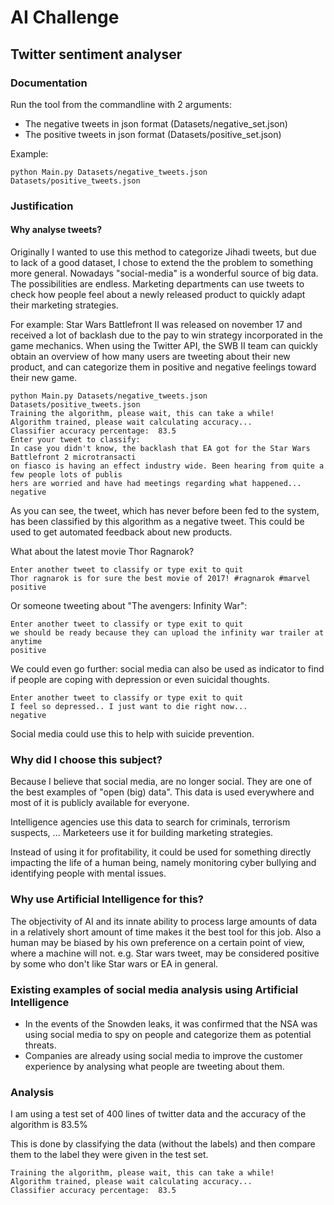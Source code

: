 # AI Challenge
## Twitter sentiment analyser
### Documentation

Run the tool from the commandline with 2 arguments:
- The negative tweets in json format (Datasets/negative_set.json)
- The positive tweets in json format (Datasets/positive_set.json)

Example:
```
python Main.py Datasets/negative_tweets.json Datasets/positive_tweets.json
```

### Justification

#### Why analyse tweets?

Originally I wanted to use this method to categorize Jihadi tweets, but due to lack of a good dataset, I chose to extend the
the problem to something more general. Nowadays "social-media" is a wonderful source of big data. The possibilities are endless.
Marketing departments can use tweets to check how people feel about a newly released product to quickly adapt their marketing
strategies. 

For example: Star Wars Battlefront II was released on november 17 and received a lot of backlash due to the
pay to win strategy incorporated in the game mechanics. When using the Twitter API, the SWB II team can quickly obtain an overview of how many users are tweeting about their new product,
and can categorize them in positive and negative feelings toward their new game.

```
python Main.py Datasets/negative_tweets.json Datasets/positive_tweets.json
Training the algorithm, please wait, this can take a while!
Algorithm trained, please wait calculating accuracy...
Classifier accuracy percentage:  83.5
Enter your tweet to classify:
In case you didn't know, the backlash that EA got for the Star Wars Battlefront 2 microtransacti
on fiasco is having an effect industry wide. Been hearing from quite a few people lots of publis
hers are worried and have had meetings regarding what happened...
negative

```

As you can see, the tweet, which has never before been fed to the system, has been classified by this algorithm as a negative tweet.
This could be used to get automated feedback about new products.

What about the latest movie Thor Ragnarok?

```
Enter another tweet to classify or type exit to quit
Thor ragnarok is for sure the best movie of 2017! #ragnarok #marvel
positive

```

Or someone tweeting about "The avengers: Infinity War":

```
Enter another tweet to classify or type exit to quit
we should be ready because they can upload the infinity war trailer at anytime
positive

```

We could even go further: social media can also be used as indicator to find if people are coping with depression or even suicidal thoughts.

```
Enter another tweet to classify or type exit to quit
I feel so depressed.. I just want to die right now...
negative

```

Social media could use this to help with suicide prevention.

### Why did I choose this subject?

Because I believe that social media, are no longer social. They are one of the best examples of "open (big) data".
This data is used everywhere and most of it is publicly available for everyone.

Intelligence agencies use this data to search for criminals, terrorism suspects, ...
Marketeers use it for building marketing strategies.

Instead of using it for profitability, it could be used for something directly impacting the life of a human being,
namely monitoring cyber bullying and identifying people with mental issues.

### Why use Artificial Intelligence for this?

The objectivity of AI and its innate ability to process large amounts of data in a relatively short amount of time makes it the best tool for this job.
Also a human may be biased by his own preference on a certain point of view, where a machine will not. e.g. Star wars tweet, may be considered positive by some who don't like Star wars or EA in general.

### Existing examples of social media analysis using Artificial Intelligence

- In the events of the Snowden leaks, it was confirmed that the NSA was using social media to spy on people and categorize them as potential threats.
- Companies are already using social media to improve the customer experience by analysing what people are tweeting about them.


### Analysis

I am using a test set of 400 lines of twitter data and the accuracy of the algorithm is 83.5%

This is done by classifying the data (without the labels) and then compare them to the label they were given in the test set.

```
Training the algorithm, please wait, this can take a while!
Algorithm trained, please wait calculating accuracy...
Classifier accuracy percentage:  83.5

```
